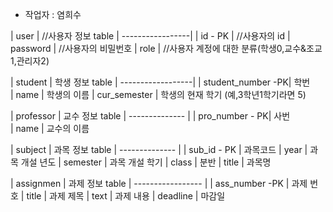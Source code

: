 - 작업자 : 염희수


| user             |     //사용자 정보 table
| -----------------|
| id - PK          |     //사용자의 id
| password         |     //사용자의 비밀번호
| role             |     //사용자 계정에 대한 분류(학생0,교수&조교1,관리자2)



| student           |     학생 정보 table
| ------------------|
| student_number -PK|     학번     
| name              |     학생의 이름
| cur_semester      |     학생의 현재 학기 (예,3학년1학기라면 5)


| professor      |        교수 정보 table
| -------------- |
| pro_number - PK|        사번       
| name           |        교수의 이름



| subject        |        과목 정보 table
| -------------- |
| sub_id  - PK   |        과목코드
| year           |        과목 개설 년도
| semester       |        과목 개설 학기
| class          |        분반
| title          |        과목명



| assignmen         |     과제 정보 table
| ----------------- |
| ass_number -PK    |     과제 번호
| title             |     과제 제목
| text              |     과제 내용
| deadline          |     마감일


